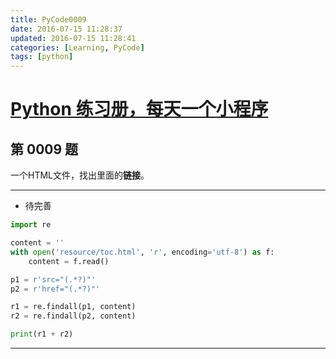 ```yaml
---
title: PyCode0009
date: 2016-07-15 11:28:37
updated: 2016-07-15 11:28:41
categories: [Learning, PyCode]
tags: [python]
---
```


# [Python 练习册，每天一个小程序](https://github.com/xiaofeig/show-me-the-code)

## 第 0009 题

一个HTML文件，找出里面的**链接**。

<!-- more -->

------------

- 待完善

```python
import re

content = ''
with open('resource/toc.html', 'r', encoding='utf-8') as f:
    content = f.read()

p1 = r'src="(.*?)"'
p2 = r'href="(.*?)"'

r1 = re.findall(p1, content)
r2 = re.findall(p2, content)

print(r1 + r2)
```

------------
